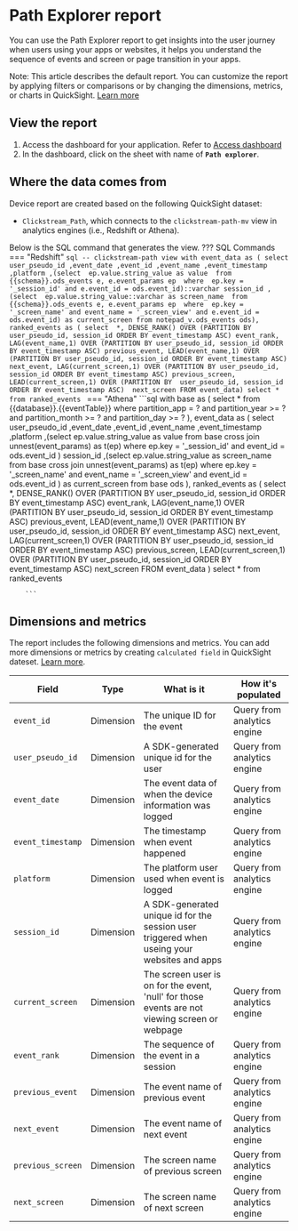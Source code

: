 # Path Explorer report
You can use the Path Explorer report to get insights into the user journey when users using your apps or websites, it helps you understand the sequence of events and screen or page transition in your apps.

Note: This article describes the default report. You can customize the report by applying filters or comparisons or by changing the dimensions, metrics, or charts in QuickSight. [Learn more](https://docs.aws.amazon.com/quicksight/latest/user/working-with-visuals.html)


## View the report
1. Access the dashboard for your application. Refer to [Access dashboard](index.md)
2. In the dashboard, click on the sheet with name of **`Path explorer`**.

## Where the data comes from
Device report are created based on the following QuickSight dataset:

- `Clickstream_Path`, which connects to the `clickstream-path-mv` view in analytics engines (i.e., Redshift or Athena). 

Below is the SQL command that generates the view.
??? SQL Commands
    === "Redshift"
        ```sql
        -- clickstream-path view
        with event_data as (
        select 
            user_pseudo_id
            ,event_date
            ,event_id
            ,event_name
            ,event_timestamp
            ,platform
            ,(select 
                ep.value.string_value as value 
            from {{schema}}.ods_events e, e.event_params ep 
            where 
                ep.key = '_session_id' and e.event_id = ods.event_id)::varchar session_id
            ,(select 
                    ep.value.string_value::varchar as screen_name 
                from {{schema}}.ods_events e, e.event_params ep 
                where 
                    ep.key = '_screen_name' and event_name = '_screen_view' and e.event_id = ods.event_id) as current_screen
        from notepad_v.ods_events ods), ranked_events as ( select 
            *,
            DENSE_RANK() OVER (PARTITION BY user_pseudo_id, session_id ORDER BY event_timestamp ASC) event_rank,
            LAG(event_name,1) OVER (PARTITION BY user_pseudo_id, session_id ORDER BY event_timestamp ASC) previous_event,
            LEAD(event_name,1) OVER (PARTITION BY user_pseudo_id, session_id ORDER BY event_timestamp ASC) next_event,
            LAG(current_screen,1) OVER (PARTITION BY user_pseudo_id, session_id ORDER BY event_timestamp ASC) previous_screen,
            LEAD(current_screen,1) OVER (PARTITION BY  user_pseudo_id, session_id ORDER BY event_timestamp ASC)  next_screen
        FROM event_data) select * from ranked_events
        ```
    === "Athena"
        ```sql
        with base as (
            select 
                *
            from {{database}}.{{eventTable}}
            where partition_app = ? 
                and partition_year >= ?
                and partition_month >= ?
                and partition_day >= ?
            ),
            event_data as (
            select 
                user_pseudo_id
                ,event_date
                ,event_id
                ,event_name
                ,event_timestamp
                ,platform
                ,(select 
                    ep.value.string_value as value 
                from base cross join unnest(event_params) as t(ep) 
                where 
                    ep.key = '_session_id' and event_id = ods.event_id
                ) session_id
                ,(select 
                    ep.value.string_value as screen_name 
                from base cross join unnest(event_params) as t(ep) 
                where ep.key = '_screen_name' and event_name = '_screen_view' and event_id = ods.event_id
                ) as current_screen
                from base ods 
            ), 
            ranked_events as (
            select 
                *,
                DENSE_RANK() OVER (PARTITION BY user_pseudo_id, session_id ORDER BY event_timestamp ASC) event_rank,
                LAG(event_name,1) OVER (PARTITION BY user_pseudo_id, session_id ORDER BY event_timestamp ASC) previous_event,
                LEAD(event_name,1) OVER (PARTITION BY user_pseudo_id, session_id ORDER BY event_timestamp ASC) next_event,
                LAG(current_screen,1) OVER (PARTITION BY user_pseudo_id, session_id ORDER BY event_timestamp ASC) previous_screen,
                LEAD(current_screen,1) OVER (PARTITION BY  user_pseudo_id, session_id ORDER BY event_timestamp ASC)  next_screen
            FROM event_data
            ) 
            select * from ranked_events


        ```

## Dimensions and metrics
The report includes the following dimensions and metrics. You can add more dimensions or metrics by creating `calculated field` in QuickSight dateset. [Learn more](https://docs.aws.amazon.com/quicksight/latest/user/adding-a-calculated-field-analysis.html). 

|Field | Type| What is it | How it's populated|
|----------|---|---------|--------------------|
|`event_id`| Dimension | The unique ID for the event|Query from analytics engine|
|`user_pseudo_id`| Dimension | A SDK-generated unique id for the user | Query from analytics engine|
|`event_date`| Dimension | The event data of when the device information was logged | Query from analytics engine|
|`event_timestamp`| Dimension | The timestamp when event happened  | Query from analytics engine|
|`platform`| Dimension | The platform user used when event is logged  | Query from analytics engine|
|`session_id`| Dimension | A SDK-generated unique id for the session user triggered when useing your websites and apps | Query from analytics engine|
|`current_screen`| Dimension | The screen user is on for the event, 'null' for those events are not viewing screen or webpage | Query from analytics engine|
|`event_rank`| Dimension | The sequence of the event in a session | Query from analytics engine|
|`previous_event`| Dimension | The  event name of  previous event | Query from analytics engine|
|`next_event`| Dimension | The  event name of next event | Query from analytics engine|
|`previous_screen`| Dimension | The screen name of  previous screen | Query from analytics engine|
|`next_screen`| Dimension | The  screen name of  next screen | Query from analytics engine|



